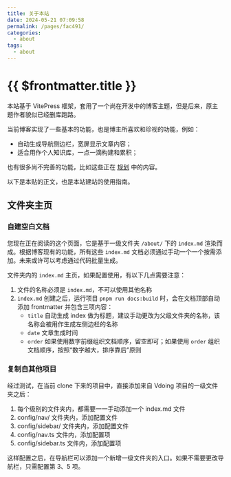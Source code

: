 ```yaml
---
title: 关于本站
date: 2024-05-21 07:09:58
permalink: /pages/fac491/
categories: 
  - about
tags: 
  - about
---
```


# {{ $frontmatter.title }}

本站基于 VitePress 框架，套用了一个尚在开发中的博客主题，但是后来，原主题作者貌似已经删库跑路。

当前博客实现了一些基本的功能，也是博主所喜欢和珍视的功能，例如：

- 自动生成导航侧边栏，宽屏显示文章内容；
- 适合用作个人知识库，一点一滴构建和累积；

也有很多尚不完善的功能，比如这些正在 [规划](./08.规划.md) 中的内容。

以下是本贴的正文，也是本站建站的使用指南。

## 文件夹主页

### 自建空白文档

您现在正在阅读的这个页面，它是基于一级文件夹 `/about/` 下的 `index.md` 渲染而成。根据博客现有的功能，所有这些 `index.md` 文档必须通过手动一个一个按需添加。未来或许可以考虑通过代码批量生成。

文件夹内的 `index.md` 主页，如果配置使用，有以下几点需要注意：

1. 文件的名称必须是 `index.md`，不可以使用其他名称
2. `index.md` 创建之后，运行项目 `pnpm run docs:build` 时，会在文档顶部自动添加 frontmatter 并包含三项内容：
   - `title` 自动生成 index 做为标题，建议手动更改为父级文件夹的名称，该名称会被用作生成左侧边栏的名称
   - `date` 文章生成时间
   - `order` 如果使用数字前缀组织文档顺序，留空即可；如果使用 `order` 组织文档顺序，按照“数字越大，排序靠后”原则

### 复制自其他项目

经过测试，在当前 clone 下来的项目中，直接添加来自 Vdoing 项目的一级文件夹之后：

1. 每个级别的文件夹内，都需要一一手动添加一个 index.md 文件
2. config/nav/ 文件夹内，添加配置文件
3. config/sidebar/ 文件夹内，添加配置文件
4. config/nav.ts 文件内，添加配置项
5. config/sidebar.ts 文件内，添加配置项

这样配置之后，在导航栏可以添加一个新增一级文件夹的入口。如果不需要更改导航栏，只需配置第 3、5 项。
